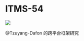 # ITMS-54

[![](https://img.shields.io/badge/JIRA-ITMS--162%20Ionic%20%E7%B7%A8%E8%AD%AF%E6%88%90%E6%AD%A3%E5%BC%8F%E7%99%BC%E5%B8%83%E7%9A%84%20APK-blue?logo=jira)](https://zerozero.atlassian.net/browse/ITMS-162)

@Tzuyang-Dafon 的跨平台框架研究

